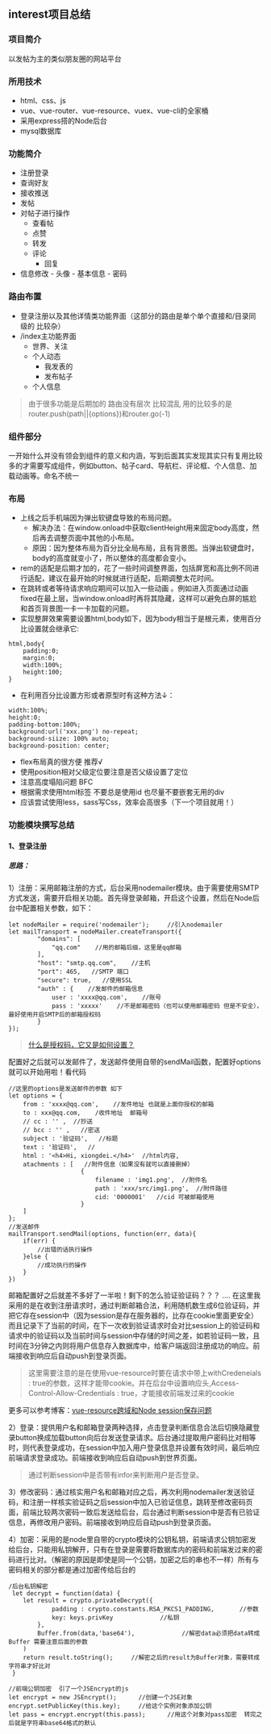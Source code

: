 ## interest项目总结
###  项目简介
以发帖为主的类似朋友圈的网站平台
### 所用技术
- html、css、js
- vue、vue-router、vue-resource、vuex、vue-cli的全家桶
- 采用express搭的Node后台
- mysql数据库
### 功能简介
- 注册登录
-  查询好友
-   接收推送
-  发帖
-  对帖子进行操作
	- 查看帖
	- 点赞
	- 转发
	- 评论
		- 回复
-  信息修改
	     - 头像
	     - 基本信息
	     - 密码 
###  路由布置
- 登录注册以及其他详情类功能界面（这部分的路由是单个单个直接和/目录同级的 比较杂）
- /index主功能界面
	- 世界、关注
	- 个人动态
		- 我发表的
		- 发布帖子
	- 个人信息
> 由于很多功能是后期加的 路由没有层次 比较混乱 用的比较多的是router.push(path||{options})和router.go(-1)
### 组件部分
一开始什么并没有领会到组件的意义和内涵，写到后面其实发现其实只有复用比较多的才需要写成组件，例如button、帖子card、导航栏、评论框、个人信息、加载动画等。命名不统一
### 布局
- 上线之后手机端因为弹出软键盘导致的布局问题。
	-	解决办法：在window.onload中获取clientHeight用来固定body高度，然后再去调整页面中其他的小布局。
	-	原因：因为整体布局为百分比全局布局，且有背景图。当弹出软键盘时，body的高度就变小了，所以整体的高度都会变小。
- 	rem的适配是后期才加的，花了一些时间调整界面，包括屏宽和高比例不同进行适配，建议在最开始的时候就进行适配，后期调整太花时间。
- 	在跳转或者等待请求响应期间可以加入一些动画 。例如进入页面通过动画fixed在最上层，当window.onload时再将其隐藏，这样可以避免白屏的尴尬和首页背景图一卡一卡加载的问题。
- 	实现整屏效果需要设置html,body如下，因为body相当于是根元素，使用百分比设置就会继承它:
```
html,body{
	padding:0;
	margin:0;
	width:100%;
	height:100;
}
```
- 	在利用百分比设置方形或者原型时有这种方法↓：
```
width:100%;
height:0;
padding-bottom:100%;
background:url('xxx.png') no-repeat;
background-siize: 100% auto;
background-position: center;
```
- flex布局真的很方便 推荐√
- 使用position相对父级定位要注意是否父级设置了定位
- 注意高度塌陷问题 BFC
- 根据需求使用html标签 不要总是使用id 也尽量不要嵌套无用的div
- 应该尝试使用less，sass写Css，效率会高很多（下一个项目就用！）
### 功能模块撰写总结
#### 1、登录注册
##### 思路：
1）注册：采用邮箱注册的方式，后台采用nodemailer模块。由于需要使用SMTP方式发送，需要开启相关功能。首先得登录邮箱，开启这个设置，然后在Node后台中配置相关参数，如下：
```
let nodeMailer = require('nodemailer');		//引入nodemailer
let mailTransport = nodeMailer.createTransport({
		"domains": [
 			"qq.com"    //用的邮箱后缀，这里是qq邮箱
 		],
 		"host": "smtp.qq.com",    //主机
 		"port": 465,   //SMTP 端口
 		"secure": true,   //使用SSL
		"auth" : {    //发邮件的邮箱信息
			user : 'xxxx@qq.com',    //账号
			pass : 'xxxxx'    //不是邮箱密码（也可以使用邮箱密码 但是不安全），最好使用开启SMTP后的邮箱授权码
		}
});
```
> [什么是授权码，它又是如何设置？](http://service.mail.qq.com/cgi-bin/help?subtype=1&&no=1001256&&id=28)

配置好之后就可以发邮件了，发送邮件使用自带的sendMail函数，配置好options就可以开始用啦！看代码
```
//这里的options是发送邮件的参数 如下
let options = {
	from : 'xxxx@qq.com',    //发件地址 也就是上面你授权的邮箱
	to : xxx@qq.com,    /收件地址  邮箱号
	// cc : '' ,  //抄送
	// bcc : '' ,   //密送
	subject : '验证码',   //标题
	text : '验证码',   //
	html : '<h4>Hi, xiongdei.</h4>'  //html内容,
	atachments : [   //附件信息（如果没有就可以直接删掉）
					{
						filename : 'img1.png',  //附件名
						path : 'xxx/src/img1.png',  //附件路径
						cid: '0000001'   //cid 可被邮箱使用
					}
	]
};	
//发送邮件
mailTransport.sendMail(options, function(err, data){
	if(err) {
		//出错的话执行操作
	}else {
		//成功执行的操作
	}
})
```
邮箱配置好之后就差不多好了一半啦！剩下的怎么验证验证码？？？
....
在这里我采用的是在收到注册请求时，通过判断邮箱合法，利用随机数生成6位验证码，并把它存在session中（因为session是存在服务器的，比存在cookie里面更安全）而且记录下了当前的时间，在下一次收到验证请求时会对比session上的验证码和请求中的验证码以及当前时间与session中存储的时间之差，如若验证码一致，且时间在3分钟之内则将用户信息存入数据库中，给客户端返回注册成功的响应。前端接收到响应后自动push到登录页面。
> 这里需要注意的是在使用vue-resource时要在请求中带上withCredeneials : true的参数，这样才能带cookie。并在后台中设置响应头,Access-Control-Allow-Credentials : true，才能接收前端发过来的cookie
> 
更多可以参考博客：[vue-resource跨域和Node session保存问题](https://blog.csdn.net/Beng_shakalaka/article/details/78745319)

2）登录：提供用户名和邮箱登录两种选择，点击登录判断信息合法后切换隐藏登录button换成加载button向后台发送登录请求。后台通过提取用户密码比对相等时，则代表登录成功，在session中加入用户登录信息并设置有效时间，最后响应前端请求登录成功。前端接收到响应后自动push到世界页面。
> 通过判断session中是否带有infor来判断用户是否登录。

3）修改密码：通过核实用户名和邮箱对应之后，再次利用nodemailer发送验证码，和注册一样核实验证码之后session中加入已验证信息，跳转至修改密码页面，前端比较两次密码一致后发送给后台，后台通过判断session中是否有已验证信息，再修改用户密码。前端接收到响应后自动push到登录页面。

4）加密：采用的是node里自带的crypto模块的公钥私钥，前端请求公钥加密发给后台，只能用私钥解开，只有在登录是需要将数据库内的密码和前端发过来的密码进行比对。（解密的原因是即使是同一个公钥，加密之后的串也不一样）所有与密码相关的部分都是通过加密传给后台的
```
/后台私钥解密
 let decrypt = function(data) {
    let result = crypto.privateDecrypt({
            padding : crypto.constants.RSA_PKCS1_PADDING,       //参数
            key: keys.privKey             //私钥
        },
        Buffer.from(data,'base64'),             //解密data必须把data转成Buffer 需要注意后面的参数
    )
    return result.toString();     //解密之后的result为Buffer对象，需要转成字符串才好比对
 }

//前端公钥加密  引了一个JSEncrypt的js
let encrypt = new JSEncrypt();      //创建一个JSE对象
encrypt.setPublicKey(this.key);     //给这个实例对象添加公钥
let pass = encrypt.encrypt(this.pass);      //用这个对象对pass加密  转完之后就是字符串base64格式的默认

```
